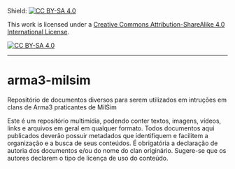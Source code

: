 Shield: [![CC BY-SA 4.0][cc-by-sa-shield]][cc-by-sa]

This work is licensed under a
[Creative Commons Attribution-ShareAlike 4.0 International License][cc-by-sa].

[![CC BY-SA 4.0][cc-by-sa-image]][cc-by-sa]

[cc-by-sa]: http://creativecommons.org/licenses/by-sa/4.0/
[cc-by-sa-image]: https://licensebuttons.net/l/by-sa/4.0/88x31.png
[cc-by-sa-shield]: https://img.shields.io/badge/License-CC%20BY--SA%204.0-lightgrey.svg

---

# arma3-milsim
Repositório de documentos diversos para serem utilizados em intruções em clans de Arma3 praticantes de MilSim

Este é um repositório multimídia, podendo conter textos, imagens, vídeos, links e arquivos em geral em qualquer formato. Todos documentos aqui publicados deverão possuir metadados que identifiquem e facilitem a organização e a busca de seus conteúdos. É obrigatória a declaração de autoria dos documentos e/ou do nome do clan originário. Sugere-se que os autores declarem o tipo de licença de uso do conteúdo.

